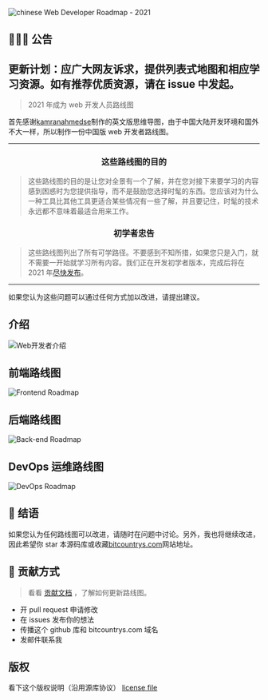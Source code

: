 ![chinese Web Developer Roadmap - 2021](./img/title.png)

## 📢📢📢 公告

## 更新计划：应广大网友诉求，提供列表式地图和相应学习资源。如有推荐优质资源，请在 issue 中发起。

> 2021 年成为 web 开发人员路线图

<!--
[![](https://img.shields.io/badge/-Roadmaps%20-0a0a0a.svg?style=flat&colorA=0a0a0a)](http://roadmap.sh)
[![](https://img.shields.io/badge/-Guides-0a0a0a.svg?style=flat&colorA=0a0a0a)](http://roadmap.sh/guides)
[![](https://img.shields.io/badge/-Translations-0a0a0a.svg?style=flat&colorA=0a0a0a)](./translations)
[![](https://img.shields.io/badge/%E2%9D%A4-YouTube%20Channel-0a0a0a.svg?style=flat&colorA=0a0a0a)](https://www.youtube.com/channel/UCA0H2KIWgWTwpTFjSxp0now?sub_confirmation=1)
-->

首先感谢<a href="https://github.com/kamranahmedse">kamranahmedse</a>制作的英文版思维导图，由于中国大陆开发环境和国外不大一样，所以制作一份中国版 web 开发者路线图。

---

<h3 align="center"><strong>这些路线图的目的</strong></h3>

> 这些路线图的目的是让您对全景有一个了解，并在您对接下来要学习的内容感到困惑时为您提供指导，而不是鼓励您选择时髦的东西。您应该对为什么一种工具比其他工具更适合某些情况有一些了解，并且要记住，时髦的技术永远都不意味着最适合用来工作。

<h3 align="center"><strong>初学者忠告</strong></h3>

> 这些路线图列出了所有可学路径。不要感到不知所措，如果您只是入门，就不需要一开始就学习所有内容。我们正在开发初学者版本，完成后将在 2021 年<a href="http://www.bitcountrys.com">尽快发布</a>。

---

如果您认为这些问题可以通过任何方式加以改进，请提出建议。

## 介绍

![Web开发者介绍](./img/intro.png?v=2021)

## 前端路线图

![Frontend Roadmap](./img/frontend.png?year-2021-2)

## 后端路线图

![Back-end Roadmap](./img/backend.png?year-2021-2)

## DevOps 运维路线图

![DevOps Roadmap](./img/devops.png)

## 🚦 结语

如果您认为任何路线图可以改进，请随时在问题中讨论。另外，我也将继续改进，因此希望你 star 本源码库或收藏<a href="http://www.bitcountrys.com">bitcountrys.com</a>网站地址。

## 🙌 贡献方式

> 看看 [贡献文档](./CONTRIBUTING.md) ，了解如何更新路线图。

- 开 pull request 申请修改
- 在 issues 发布你的想法
- 传播这个 github 库和 bitcountrys.com 域名
- <a target="_blank"
  						href="http://mail.qq.com/cgi-bin/qm_share?t=qm_mailme&email=j_3m__zg_uH7-fb8z_ng9_Lu5uOh7ODi"
  						style="text-decoration:none;" rel="nofollow">发邮件联系我</a>

## 版权

看下这个版权说明（沿用源库协议） [license file](./LICENSE)
